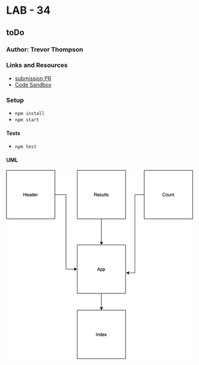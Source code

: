 # LAB - 34

## toDo

### Author: Trevor Thompson

### Links and Resources
* [submission PR](https://github.com/TrevorThomp/toDo/pull/1)
* [Code Sandbox](https://codesandbox.io/s/todo-application-x1fpf)

### Setup
* `npm install`
* `npm start`
  
#### Tests
* `npm test`

#### UML
![UML](./assets/uml.jpg)